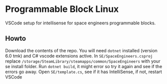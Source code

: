 # Programmable Block Linux
VSCode setup for intellisense for space engineers programmable blocks.

## Howto
Download the contents of the repo.
You will need `dotnet` installed (version 6.0 tmk) and C# vscode extensions active.
In `SE/SpaceEngineers.csproj` replace `/storage/SteamLibrary/steamapps/common/SpaceEngineers` with your se install folder.
Run `dotnet build`, it might error so try it again and see if the errors go away.
Open `SE/template.cs`, see if it has IntelliSense, if not, restart VSCode
